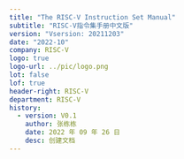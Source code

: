 ```yaml
---
title: "The RISC-V Instruction Set Manual"
subtitle: "RISC-V指令集手册中文版"
version: "Vsersion: 20211203"
date: "2022-10"
company: RISC-V
logo: true
logo-url: ../pic/logo.png
lot: false
lof: true
header-right: RISC-V
department: RISC-V
history:
  - version: V0.1
    author: 张栋栋
    date: 2022 年 09 年 26 日
    desc: 创建文档
---
```

